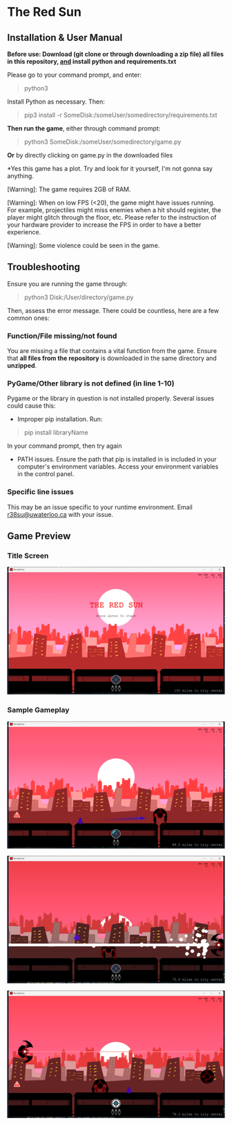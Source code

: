 # The Red Sun

## Installation & User Manual

**Before use: Download (git clone or through downloading a zip file) all files in this repository, <ins>and</ins> install python and requirements.txt**

Please go to your command prompt, and enter:

>python3

Install Python as necessary. Then:

>pip3 install -r SomeDisk:/someUser/somedirectory/requirements.txt

**Then run the game**, either through command prompt:

>python3 SomeDisk:/someUser/somedirectory/game.py

**Or** by directly clicking on game.py in the downloaded files

*Yes this game has a plot. Try and look for it yourself, I'm not gonna say anything.

[Warning]: The game requires 2GB of RAM.

[Warning]: When on low FPS (<20), the game might have issues running. For example, projectiles
		might miss enemies when a hit should register, the player might glitch through the
		floor, etc. Please refer to the instruction of your hardware provider to increase
		the FPS in order to have a better experience.

[Warning]: Some violence could be seen in the game.

## Troubleshooting
Ensure you are running the game through:
>python3 Disk:/User/directory/game.py

Then, assess the error message. There could be countless, here are a few common ones:

### Function/File missing/not found
You are missing a file that contains a vital function from the game. Ensure that **all files from the repository** is downloaded in the same directory and **unzipped**.

### PyGame/Other library is not defined (in line 1-10)
Pygame or the library in question is not installed properly. Several issues could cause this:
- Improper pip installation. Run:
>pip install libraryName

In your command prompt, then try again
- PATH issues. Ensure the path that pip is installed in is included in your computer's environment variables. Access your environment variables in the control panel.

### Specific line issues
This may be an issue specific to your runtime environment. Email r38su@uwaterloo.ca with your issue.

## Game Preview

### **Title Screen**

![Title Screen](./readme-assets/pic07.jpg "Title Screen")

### Sample Gameplay

![Sample Gameplay 1](./readme-assets/pic08.jpg "Sample Gameplay 1")

![Sample Gameplay 2](./readme-assets/pic09.jpg "Sample Gameplay 2")

![Sample Gameplay 3](./readme-assets/pic10.jpg "Sample Gameplay 3")
